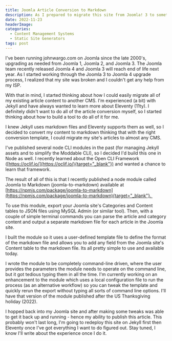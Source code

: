 ```yaml
---
title: Joomla Article Conversion to Markdown
description: As I prepared to migrate this site from Joomla! 3 to something built on a Static Site Generator, I created a utility to help me migrate the site data (database-driven) to individual markdown files for each article. This post describes that utility.
date: 2022-11-23
headerImage: 
categories:
  - Content Management Systems
  - Static Site Generators
tags: post
---
```


I've been running johnwargo.com on Joomla since the late 2000's, upgrading as needed from Joomla 1, Joomla 2, and Joomla 3. The Joomla team recently released Joomla 4 and Joomla 3 will reach end of life next year. As I started working through the Joomla 3 to Joomla 4 upgrade process, I realized that my site was broken and I couldn't get any help from my ISP.

With that in mind, I started thinking about how I could easily migrate all of my existing article content to another CMS. I'm experienced (a bit) with Jekyll and have always wanted to learn more about Eleventy (11ty). I definitely didn't want to do all of the article conversion myself, so I started thinking about how to build a tool to do all of it for me. 

I knew Jekyll uses markdown files and Eleventy supports them as well, so I decided to convert my content to markdown thinking that with the right conversion template, I could migrate my site's articles to almost any CMS. 

I've published several node CLI modules in the past (for managing Jekyll assets and to simplify the Moddable CLI), so I decided I'd build this one in Node as well. I recently learned about the Open CLI Framework ([https://oclif.io/](https://oclif.io/){target="_blank"}) and wanted a chance to learn that framework.

The result of all of this is that I recently published a node module called Joomla to Markdown (joomla-to-markdown) available at [https://npmjs.com/package/joomla-to-markdown](https://npmjs.com/package/joomla-to-markdown){target="_blank"}. 

To use this module, export your Joomla site's Categories and Content tables to JSON files using MySQL Admin (or similar tool). Then, with a couple of simple terminal commands you can parse the article and category content and output a separate markdown file for each article in the Joomla site. 

I built the module so it uses a user-defined template file to define the format of the markdown file and allows you to add any field from the Joomla site's Content table to the markdown file. Its all pretty simple to use and available today.

I wrote the module to be completely command-line driven, where the user provides the parameters the module needs to operate on the command line, but it got tedious typing them in all the time. I'm currently working on an enhancement to the module which uses a local configuration file to run the process (as an alternative workflow) so you can tweak the template and quickly rerun the export without typing all sorts of command line options. I'll have that version of the module published after the US Thanksgiving holiday (2022).

I hopped back into my Joomla site and after making some tweaks was able to get it back up and running - hence my ability to publish this article. This probably won't last long, I'm going to redeploy this site on Jekyll first then Eleventy once I've got everything I want to do figured out. Stay tuned, I know I'll write about the experience once I do it.